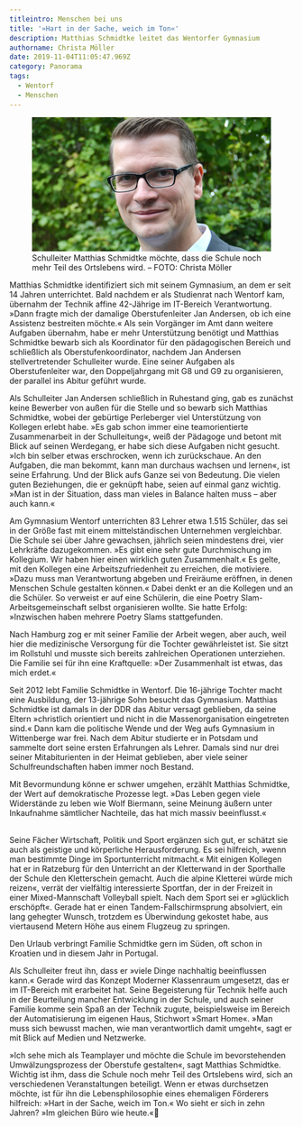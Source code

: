 ```yaml
---
titleintro: Menschen bei uns
title: '»Hart in der Sache, weich im Ton«'
description: Matthias Schmidtke leitet das Wentorfer Gymnasium
authorname: Christa Möller
date: 2019-11-04T11:05:47.969Z
category: Panorama
tags:
  - Wentorf
  - Menschen
---
```

<figure>
  <img src="/static/media/schmidtke-matthias.jpg">
  <figcaption>
Schulleiter Matthias Schmidtke möchte, dass die Schule noch mehr Teil des Ortslebens wird. – FOTO: Christa Möller
  </figcaption>
</figure>

Matthias Schmidtke identifiziert sich mit seinem Gymnasium, an dem er seit 14 Jahren unterrichtet. Bald nachdem er als Studienrat nach Wentorf kam, übernahm der Technik affine 42-Jährige im IT-Bereich Verantwortung. »Dann fragte mich der damalige Oberstufenleiter Jan Andersen, ob ich eine Assistenz bestreiten möchte.« Als sein Vorgänger im Amt dann weitere Aufgaben übernahm, habe er mehr Unterstützung benötigt und Matthias Schmidtke bewarb sich als Koordinator für den pädagogischen Bereich und schließlich als Oberstufenkoordinator, nachdem Jan Andersen stellvertretender Schulleiter wurde. Eine seiner Aufgaben als Oberstufenleiter war, den Doppeljahrgang mit G8 und G9 zu organisieren, der parallel ins Abitur geführt wurde.


Als Schulleiter Jan Andersen schließlich in Ruhestand ging, gab es zunächst keine Bewerber von außen für die Stelle und so bewarb sich Matthias Schmidtke, wobei der gebürtige Perleberger viel Unterstützung von Kollegen erlebt habe. »Es gab schon immer eine teamorientierte Zusammenarbeit in der Schulleitung«, weiß der Pädagoge und betont mit Blick auf seinen Werdegang, er habe sich diese Aufgaben nicht gesucht. »Ich bin selber etwas erschrocken, wenn ich zurückschaue. An den Aufgaben, die man bekommt, kann man durchaus wachsen und lernen«, ist seine Erfahrung. Und der Blick aufs Ganze sei von Bedeutung. Die vielen guten Beziehungen, die er geknüpft habe, seien auf einmal ganz wichtig. »Man ist in der Situation, dass man vieles in Balance halten muss – aber auch kann.«


Am Gymnasium Wentorf unterrichten 83 Lehrer etwa 1.515 Schüler, das sei in der Größe fast mit einem mittelständischen Unternehmen vergleichbar. Die Schule sei über Jahre gewachsen, jährlich seien mindestens drei, vier Lehrkräfte dazugekommen. »Es gibt eine sehr gute Durchmischung im Kollegium. Wir haben hier einen wirklich guten Zusammenhalt.« Es gelte, mit den Kollegen eine Arbeitszufriedenheit zu erreichen, die motiviere.  »Dazu muss man Verantwortung abgeben und Freiräume eröffnen, in denen Menschen Schule gestalten können.« Dabei denkt er an die Kollegen und an die Schüler. So verweist er auf eine Schülerin, die eine Poetry Slam-Arbeitsgemeinschaft selbst organisieren wollte. Sie hatte Erfolg: »Inzwischen haben mehrere Poetry Slams stattgefunden.


Nach Hamburg zog er mit seiner Familie der Arbeit wegen, aber auch, weil hier die medizinische Versorgung für die Tochter gewährleistet ist. Sie sitzt im Rollstuhl und musste sich bereits zahlreichen Operationen unterziehen. Die Familie sei für ihn eine Kraftquelle: »Der Zusammenhalt ist etwas, das mich erdet.«


Seit 2012 lebt Familie Schmidtke in Wentorf. Die 16-jährige Tochter macht eine Ausbildung, der 13-jährige Sohn besucht das Gymnasium. Matthias Schmidtke ist damals in der DDR das Abitur versagt geblieben, da seine Eltern »christlich orientiert und nicht in die Massenorganisation eingetreten sind.«  Dann kam die politische Wende und der Weg aufs Gymnasium in Wittenberge war frei. Nach dem Abitur studierte er in Potsdam und sammelte dort seine ersten Erfahrungen als Lehrer. Damals sind nur drei seiner Mitabiturienten in der Heimat geblieben, aber viele seiner Schulfreundschaften haben immer noch Bestand.


Mit Bevormundung könne er schwer umgehen, erzählt Matthias Schmidtke, der Wert auf demokratische Prozesse legt. »Das Leben gegen viele Widerstände zu leben wie Wolf Biermann, seine Meinung äußern unter Inkaufnahme sämtlicher Nachteile, das hat mich massiv beeinflusst.«

\
Seine Fächer Wirtschaft, Politik und Sport ergänzen sich gut, er schätzt sie auch als geistige und körperliche Herausforderung. Es sei hilfreich, »wenn man bestimmte Dinge im Sportunterricht mitmacht.« Mit einigen Kollegen hat er in Ratzeburg für den Unterricht an der Kletterwand in der Sporthalle der Schule den Kletterschein gemacht. Auch die alpine Kletterei würde mich reizen«, verrät der vielfältig interessierte Sportfan, der in der Freizeit in einer Mixed-Mannschaft Volleyball spielt. Nach dem Sport sei er »glücklich erschöpft«. Gerade hat er einen Tandem-Fallschirmsprung absolviert, ein lang gehegter Wunsch, trotzdem es Überwindung gekostet habe, aus viertausend Metern Höhe aus einem Flugzeug zu springen.


Den Urlaub verbringt Familie Schmidtke gern im Süden, oft schon in Kroatien und in diesem Jahr in Portugal.


Als Schulleiter freut ihn, dass er »viele Dinge nachhaltig beeinflussen kann.« Gerade wird das Konzept Moderner Klassenraum umgesetzt, das er im IT-Bereich mit erarbeitet hat. Seine Begeisterung für Technik helfe auch in der Beurteilung mancher Entwicklung in der Schule, und auch seiner Familie komme sein Spaß an der Technik zugute, beispielsweise im Bereich der Automatisierung im eigenen Haus, Stichwort »Smart Home«. »Man muss sich bewusst machen, wie man verantwortlich damit umgeht«, sagt er mit Blick auf Medien und Netzwerke.


»Ich sehe mich als Teamplayer und möchte die Schule im bevorstehenden Umwälzungsprozess der Oberstufe gestalten«, sagt Matthias Schmidtke. Wichtig ist ihm, dass die Schule noch mehr Teil des Ortslebens wird, sich an verschiedenen Veranstaltungen beteiligt. Wenn er etwas durchsetzen möchte, ist für ihn die Lebensphilosophie eines ehemaligen Förderers hilfreich: »Hart in der Sache, weich im Ton.« Wo sieht er sich in zehn Jahren? »Im gleichen Büro wie heute.«
